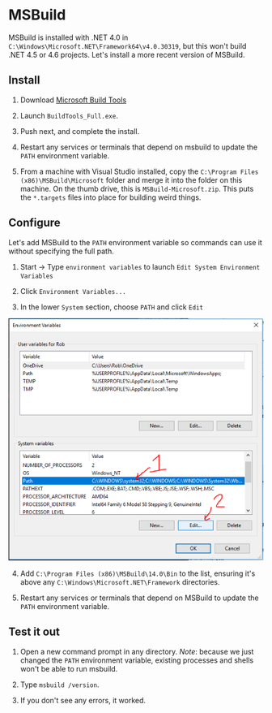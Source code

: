 MSBuild
=======

MSBuild is installed with .NET 4.0 in `C:\Windows\Microsoft.NET\Framework64\v4.0.30319`, but this won't build .NET 4.5 or 4.6 projects.  Let's install a more recent version of MSBuild.

Install
-------

1. Download [Microsoft Build Tools](https://www.microsoft.com/en-us/download/details.aspx?id=48159)

2. Launch `BuildTools_Full.exe`.

3. Push next, and complete the install.

4. Restart any services or terminals that depend on msbuild to update the `PATH` environment variable.

5. From a machine with Visual Studio installed, copy the `C:\Program Files (x86)\MSBuild\Microsoft` folder and merge it into the folder on this machine.  On the thumb drive, this is `MSBuild-Microsoft.zip`.  This puts the `*.targets` files into place for building weird things.


Configure
---------

Let's add MSBuild to the `PATH` environment variable so commands can use it without specifying the full path.

1. Start -> Type `environment variables` to launch `Edit System Environment Variables`

2. Click `Environment Variables...`

3. In the lower `System` section, choose `PATH` and click `Edit`

![PATH environment var](1-path-env-var.png)

4. Add `C:\Program Files (x86)\MSBuild\14.0\Bin` to the list, ensuring it's above any `C:\Windows\Microsoft.NET\Framework` directories.

5. Restart any services or terminals that depend on MSBuild to update the `PATH` environment variable.


Test it out
-----------

1. Open a new command prompt in any directory.  *Note*: because we just changed the `PATH` environment variable, existing processes and shells won't be able to run msbuild.

2. Type `msbuild /version`.

3. If you don't see any errors, it worked.
